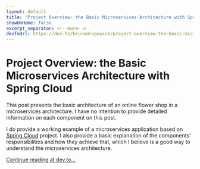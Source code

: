 ```yaml
---
layout: default
title: "Project Overview: the Basic Microservices Architecture with Spring Cloud"
showOnHome: false
excerpt_separator: <!--more-->
devToUrl: https://dev.to/brunodrugowick/project-overview-the-basic-microservices-architecture-with-spring-cloud-2e8e
---
```


# Project Overview: the Basic Microservices Architecture with Spring Cloud

This post presents the basic architecture of an online flower shop in a microservices architecture. I have no intention to provide detailed information on each component on this post.

I do provide a working example of a microservices application based on [Spring Cloud](https://spring.io/projects/spring-cloud) project. I also provide a basic explanation of the components' responsibilities and how they achieve that, which I believe is a good way to understand the microservices architecture.

<!--more-->

<a href="https://dev.to/brunodrugowick/project-overview-the-basic-microservices-architecture-with-spring-cloud-2e8e" target="_blank">Continue reading at dev.to...</a>
